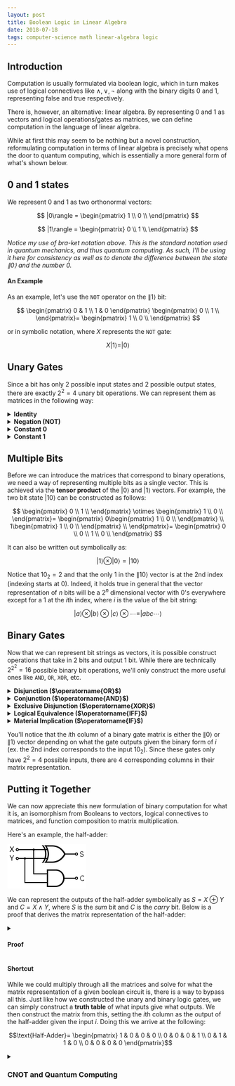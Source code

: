 ```yaml
---
layout: post
title: Boolean Logic in Linear Algebra
date: 2018-07-18
tags: computer-science math linear-algebra logic
---
```

## Introduction
Computation is usually formulated via boolean logic, which in turn makes use of logical connectives like $\wedge,\vee, \neg$ along with the binary digits $0$ and $1$, representing false and true respectively.

There is, however, an alternative: linear algebra. By representing $0$ and $1$ as vectors and logical operations/gates as matrices, we can define computation in the language of linear algebra.

While at first this may seem to be nothing but a novel construction, reformulating computation in terms of linear algebra is precisely what opens the door to quantum computing, which is essentially a more general form of what's shown below.

<!--more-->

## 0 and 1 states
We represent $0$ and $1$ as two orthonormal vectors:

$$
  |0\rangle = \begin{pmatrix}
                  1 \\
                  0 \\
                \end{pmatrix}
$$

$$
  |1\rangle = \begin{pmatrix}
                  0 \\
                  1 \\
                \end{pmatrix}
$$

*Notice my use of bra-ket notation above. This is the standard notation used in quantum mechanics, and thus quantum computing. As such, I'll be using it here for consistency as well as to denote the difference between the state $\|0\rangle$ and the number $0$.*

#### An Example
As an example, let's use the `NOT` operator on the $\|1\rangle$ bit:

$$
  \begin{pmatrix}
    0 & 1 \\
    1 & 0
  \end{pmatrix}
  \begin{pmatrix}
    0 \\
    1 \\
  \end{pmatrix}=
  \begin{pmatrix}
    1 \\
    0 \\
  \end{pmatrix}
$$

or in symbolic notation, where $X$ represents the `NOT` gate:

$$X|1\rangle=|0\rangle$$

## Unary Gates
Since a bit has only $2$ possible input states and $2$ possible output states, there are exactly $2^2=4$ unary bit operations. We can represent them as matrices in the following way:

<!-- #### Identity -->
<details>
<summary><strong>Identity</strong></summary>
The identity gate takes an input and returns it as is (i.e $f(x)=x$). To represent it we simply use the $2 \times 2$ identity matrix:

$$
  I_2 = \begin{pmatrix}
    1 & 0 \\
    0 & 1
  \end{pmatrix}
$$

And indeed, if we apply the gate to both $|0\rangle$ and $|1\rangle$ we find:

$$I_2|0\rangle=|0\rangle$$

$$I_2|1\rangle=|1\rangle$$
</details>

<!-- #### Negation -->
<details>
<summary><strong>Negation (NOT)</strong></summary>
The negation gate takes an input and flips it (i.e $f(x)=\neg x$). We can represent it with the following matrix:

$$
  X = \begin{pmatrix}
    0 & 1 \\
    1 & 0
  \end{pmatrix}
$$

Applying the gate to both $|0\rangle$ and $|1\rangle$ we find:

$$X|0\rangle=|1\rangle$$

$$X|1\rangle=|0\rangle$$
</details>

<!-- #### Constant 0 -->
<details>
<summary><strong>Constant 0</strong></summary>
Outputs $0$ regardless of input (i.e $f(x)=0$). We can represent it with the following matrix:

$$
  C_0 = \begin{pmatrix}
    1 & 1 \\
    0 & 0
  \end{pmatrix}
$$

Applying the gate to both $|0\rangle$ and $|1\rangle$ we find:

$$C_0|0\rangle=|0\rangle$$

$$C_0|1\rangle=|0\rangle$$
</details>

<!-- #### Constant 1 -->
<details>
<summary><strong>Constant 1</strong></summary>
Outputs $1$ regardless of input (i.e $f(x)=1$). We can represent it with the following matrix:

$$
  C_1 = \begin{pmatrix}
    0 & 0 \\
    1 & 1
  \end{pmatrix}
$$

Applying the gate to both $|0\rangle$ and $|1\rangle$ we find:

$$C_1|0\rangle=|1\rangle$$

$$C_1|1\rangle=|1\rangle$$
</details>

## Multiple Bits
Before we can introduce the matrices that correspond to binary operations, we need a way of representing multiple bits as a single vector. This is achieved via the **tensor product** of the $|0\rangle$ and $|1\rangle$ vectors. For example, the two bit state $|10\rangle$ can be constructed as follows:

$$
  \begin{pmatrix}
    0 \\
    1 \\
  \end{pmatrix}
  \otimes
  \begin{pmatrix}
    1 \\
    0 \\
  \end{pmatrix}=
  \begin{pmatrix}
    0\begin{pmatrix}
      1 \\
      0 \\
    \end{pmatrix} \\
    1\begin{pmatrix}
      1 \\
      0 \\
    \end{pmatrix} \\
  \end{pmatrix}=
  \begin{pmatrix}
    0 \\
    0 \\
    1 \\
    0 \\
  \end{pmatrix}
$$

It can also be written out symbolically as:

$$|1\rangle\otimes|0\rangle=|10\rangle$$

Notice that $10_2=2$ and that the only $1$ in the $\|10\rangle$ vector is at the $2$nd index (indexing starts at $0$). Indeed, it holds true in general that the vector representation of $n$ bits will be a $2^n$ dimensional vector with $0$'s everywhere except for a $1$ at the $i$th index, where $i$ is the value of the bit string:

$$|a\rangle\otimes|b\rangle\otimes|c\rangle\otimes\cdots=|abc\cdots\rangle$$

<!-- *As a side note, the tensor product of two rank $2$ tensors (vectors) $a$ and $b$ is equivalent to $ab^\top$.* -->

## Binary Gates
Now that we can represent bit strings as vectors, it is possible construct operations that take in $2$ bits and output $1$ bit. While there are technically $2^{2^2}=16$ possible binary bit operations, we'll only construct the more useful ones like `AND`, `OR`, `XOR`, etc.

<details>
<summary><strong>Disjunction ($\operatorname{OR}$)</strong></summary>
The $\operatorname{OR}$ gate represents logical disjunction (i.e $f(x,y)=x\vee y$) and is represented by the following matrix:

$$
  \operatorname{OR} = \begin{pmatrix}
    1 & 0 & 0 & 0 \\
    0 & 1 & 1 & 1
  \end{pmatrix}
$$

Applying the gate to all two bit states we find:

$$\operatorname{OR}|00\rangle=|0\rangle$$

$$\operatorname{OR}|01\rangle=|1\rangle$$

$$\operatorname{OR}|10\rangle=|1\rangle$$

$$\operatorname{OR}|11\rangle=|1\rangle$$
</details>


<details>
<summary><strong>Conjunction ($\operatorname{AND}$)</strong></summary>
The $\operatorname{AND}$ gate represents logical conjunction (i.e $f(x,y)=x\wedge y$) and is represented by the following matrix:

$$
  \operatorname{AND} = \begin{pmatrix}
    1 & 1 & 1 & 0 \\
    0 & 0 & 0 & 1
  \end{pmatrix}
$$

Applying the gate to all two bit states we find:

$$\operatorname{AND}|00\rangle=|0\rangle$$

$$\operatorname{AND}|01\rangle=|0\rangle$$

$$\operatorname{AND}|10\rangle=|0\rangle$$

$$\operatorname{AND}|11\rangle=|1\rangle$$
</details>


<details>
<summary><strong>Exclusive Disjunction ($\operatorname{XOR}$)</strong></summary>
The $\operatorname{XOR}$ gate represents exclusive disjunction (i.e $f(x,y)=x\oplus y$) and is represented by the following matrix:

$$
  \operatorname{XOR} = \begin{pmatrix}
    1 & 0 & 0 & 1 \\
    0 & 1 & 1 & 0
  \end{pmatrix}
$$

Applying the gate to all two bit states we find:

$$\operatorname{XOR}|00\rangle=|0\rangle$$

$$\operatorname{XOR}|01\rangle=|1\rangle$$

$$\operatorname{XOR}|10\rangle=|1\rangle$$

$$\operatorname{XOR}|11\rangle=|0\rangle$$
</details>


<details>
<summary><strong>Logical Equivalence ($\operatorname{IFF}$)</strong></summary>
Logical equivalence/biconditional checks if two bits are equal (i.e $f(x,y)=x\iff y$) and is represented by the following matrix:

$$
  \operatorname{IFF} = \begin{pmatrix}
    1 & 1 & 1 & 0 \\
    0 & 0 & 0 & 1
  \end{pmatrix}
$$

<i>Notice that logical equivalence the negation of <code>XOR</code>, <code>XNOR</code> (i.e $x\leftrightarrow y=\neg(x\oplus y)$) meaning all the $0$'s and $1$'s in the $\operatorname{XOR}$ matrix are simply swapped to form the equality one.</i>

Applying the gate to all two bit states we find:

$$\operatorname{IFF}|00\rangle=|1\rangle$$

$$\operatorname{IFF}|01\rangle=|0\rangle$$

$$\operatorname{IFF}|10\rangle=|0\rangle$$

$$\operatorname{IFF}|11\rangle=|1\rangle$$
</details>


<details>
<summary><strong>Material Implication ($\operatorname{IF}$)</strong></summary>
Material implication is a statement of one variable's dependence on another (i.e $f(x,y)=x\implies y$). It's more commonly referred to as an $\operatorname{IF}$ statement in computer science (however this notion of implication is different from the purely logical one above).

$$
  \operatorname{IF} = \begin{pmatrix}
    0 & 1 & 0 & 0 \\
    1 & 0 & 1 & 1
  \end{pmatrix}
$$

Applying the gate to all two bit states we find:

$$\operatorname{IF}|00\rangle=|1\rangle$$

$$\operatorname{IF}|01\rangle=|0\rangle$$

$$\operatorname{IF}|10\rangle=|1\rangle$$

$$\operatorname{IF}|11\rangle=|1\rangle$$
</details><p></p>

You'll notice that the $i$th column of a binary gate matrix is either the $\|0\rangle$ or $\|1\rangle$ vector depending on what the gate outputs given the binary form of $i$ (ex. the $2$nd index corresponds to the input $10_2$). Since these gates only have $2^2=4$ possible inputs, there are $4$ corresponding columns in their matrix representation.

## Putting it Together
We can now appreciate this new formulation of binary computation for what it is, an isomorphism from Booleans to vectors, logical connectives to matrices, and function composition to matrix multiplication.

Here's an example, the half-adder:

![half-adder](/assets/comp_sci/half_adder.png?style=centerme)

We can represent the outputs of the half-adder symbolically as $S=X\oplus Y$ and $C=X\wedge Y$, where $S$ is the <i>sum</i> bit and $C$ is the <i>carry</i> bit. Below is a proof that derives the matrix representation of the half-adder:

<details>
<summary><h4 class="inline">Proof</h4></summary>
To find the matrix that corresponds to sending two bits through a half adder, we must compute the tensor product of $X$ and $Y$ then compute and solve a series of tensor products:

$$\begin{align}
\text{Let } X&:=
\begin{pmatrix}
  a\\
  b
\end{pmatrix} \wedge X=|0\rangle \oplus X=|1\rangle\\
\text{Let } Y&:=
\begin{pmatrix}
  c\\
  d
\end{pmatrix} \wedge Y=|0\rangle \oplus Y=|1\rangle
\end{align}$$

Notice that $X$ and $Y$ must be the $0$ or $1$ vectors. This condition is what allows us to solve for the gate. But before we do that let us find the tensor product of $X$ and $Y$ so that we may think of them as a 2 bit input:

$$X\otimes Y=
\begin{pmatrix}
  a\\
  b
\end{pmatrix}\oplus
\begin{pmatrix}
  c\\
  d
\end{pmatrix}=
\begin{pmatrix}
  a\begin{pmatrix}
    c \\
    d \\
  \end{pmatrix} \\
  b\begin{pmatrix}
    c \\
    d \\
  \end{pmatrix} \\
\end{pmatrix}=
\begin{pmatrix}
  ac \\
  ad \\
  bc \\
  bd \\
\end{pmatrix}$$

The output bits $S$ and $C$ can now be represented as the following equations:

$$\begin{align}
S&=\operatorname{XOR}(X\otimes Y)=
\begin{pmatrix}
  1 & 0 & 0 & 1 \\
  0 & 1 & 1 & 0
\end{pmatrix}
\begin{pmatrix}
  ac \\
  ad \\
  bc \\
  bd
\end{pmatrix}=
\begin{pmatrix}
  ac+bd \\
  ad+bc
\end{pmatrix}\\

C&=\operatorname{AND}(X\otimes Y)=
\begin{pmatrix}
  1 & 1 & 1 & 0 \\
  0 & 0 & 0 & 1
\end{pmatrix}
\begin{pmatrix}
  ac \\
  ad \\
  bc \\
  bd \\
\end{pmatrix}=
\begin{pmatrix}
  ac+ad+bc \\
  bd
\end{pmatrix}\\
\end{align}$$

Their tensor product, i.e the output of the half-adder given an input of $X\otimes Y$, is the following:

$$\begin{align}
S\otimes C&=
\begin{pmatrix}
  ac+bd \\
  ad+bc
\end{pmatrix}
\begin{pmatrix}
  ac+ad+bc \\
  bd
\end{pmatrix}\\
&=\begin{pmatrix}
  (ac)^2+a^2cd+abc^2+abcd+abd^2+b^2cd \\
  abcd+bd^2\\
  a^2cd+(ad)^2+abcd+abcd+(bc)^2\\
  abd^2+b^2cd
\end{pmatrix}
\end{align}$$

While this result may seem unwieldy, recall the stipulation on the vectors $X$ and $Y$ we made when we defined them: they must be each equal to $|0\rangle$ or $|1\rangle$. We can phrase this in terms of their components:

$$\begin{align}
(a=1\wedge b=0)&\vee(a=0\wedge b=1)\\
(c=1\wedge d=0)&\vee(c=0\wedge d=1)
\end{align}$$

Because of this, we can simplify many of the expressions above (example $ab=0$ b.c either $a$ or $b$ is $0$) to form a more simpler vector:

*We can also think of this finding non-contingent statements and simplifying them.*

$$\begin{pmatrix}
  (ac)^2+a^2cd+abc^2+abcd+abd^2+b^2cd \\
  abcd+bd^2\\
  a^2cd+(ad)^2+abcd+abcd+(bc)^2\\
  abd^2+b^2cd
\end{pmatrix}=\begin{pmatrix}
  ac\\
  bd\\
  bc+ad\\
  0
\end{pmatrix}$$

Now we are simply left with the following equation:

$$\operatorname{Half-Adder}(X\otimes Y)=(S\otimes C)$$

We can now solve for the $\operatorname{Half-Adder}$ matrix by explicitly writing out the above equation:

$$
\begin{pmatrix}
  ? &? &? &?\\
  ? &? &? &?\\
  ? &? &? &?\\
  ? &? &? &?
\end{pmatrix}
\begin{pmatrix}
  ac \\
  ad \\
  bc \\
  bd \\
\end{pmatrix}
=\begin{pmatrix}
  ac\\
  bd\\
  bc+ad\\
  0
\end{pmatrix}$$

From the rules of matrix multiplication, it is clear that the sole matrix that solves this equation is:

$$
\begin{pmatrix}
  1 & 0 & 0 & 0 \\
  0 & 0 & 0 & 1 \\
  0 & 1 & 1 & 0 \\
  0 & 0 & 0 & 0
\end{pmatrix}$$

</details>






#### Shortcut
While we could multiply through all the matrices and solve for what the matrix representation of a given boolean circuit is, there is a way to bypass all this. Just like how we constructed the unary and binary logic gates, we can simply construct a **truth table** of what inputs give what outputs. We then construct the matrix from this, setting the $i$th column as the output of the half-adder given the input $i$. Doing this we arrive at the following:

$$\text{Half-Adder}=
\begin{pmatrix}
  1 & 0 & 0 & 0 \\
  0 & 0 & 0 & 1 \\
  0 & 1 & 1 & 0 \\
  0 & 0 & 0 & 0
\end{pmatrix}$$

<details>
<summary><h3 class="inline">CNOT and Quantum Computing</h3></summary>
<!-- ### Sidenote: CNOT -->
As a final example, and lead in into quantum computing, I'll describe a binary gate that outputs two bits rather than one: the controlled NOT or <code>CNOT</code> gate.

Its function is pretty simple: the gate acts as a NOT gate on the second bit, but only if the first bit is $1$. If this first bit, dubbed the <b>control bit</b>, is $0$ then the second bit, dubbed the <b>target bit</b>, won't be affected at all. The first, unchanged, bit and the second, possibly negated, bit are then outputted. Its matrix looks like this:

$$
  \text{CNOT} = \begin{pmatrix}
    1 & 0 & 0 & 0 \\
    0 & 1 & 0 & 0 \\
    0 & 0 & 0 & 1 \\
    0 & 0 & 1 & 0
  \end{pmatrix}
$$

$$\text{CNOT}|00\rangle=|00\rangle$$

$$\text{CNOT}|01\rangle=|01\rangle$$

$$\text{CNOT}|10\rangle=|11\rangle$$

$$\text{CNOT}|11\rangle=|10\rangle$$

While the gate may not seem particularly interesting (and indeed it isn't as far as classical computing is concerned) its real power shows when the control bit is in a superposition of both $|0\rangle$ and $|1\rangle$, ala quantum computing.
</details>
